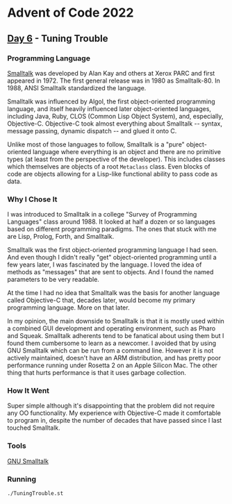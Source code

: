 # Advent of Code 2022
## [Day 6](https://adventofcode.com/2022/day/6) - Tuning Trouble

### Programming Language 

[Smalltalk](https://en.wikipedia.org/wiki/Smalltalk) was developed by Alan Kay and others at Xerox PARC and first appeared in 1972.
The first general release was in 1980 as Smalltalk-80.
In 1988, ANSI Smalltalk standardized the language.

Smalltalk was influenced by Algol, the first object-oriented programming language, and itself heavily influenced later object-oriented languages, including Java, Ruby, CLOS (Common Lisp Object System), and, especially, Objective-C.
Objective-C took almost everything about Smalltalk -- syntax, message passing, dynamic dispatch -- and glued it onto C.

Unlike most of those languages to follow, Smalltalk is a "pure" object-oriented language where everything is an object and there are no primitive types (at least from the perspective of the developer).
This includes classes which themselves are objects of a root `Metaclass` class.
Even blocks of code are objects allowing for a Lisp-like functional ability to pass code as data.

### Why I Chose It

I was introduced to Smalltalk in a college "Survey of Programming Languages" class around 1988.
It looked at half a dozen or so languages based on different programming paradigms.
The ones that stuck with me are Lisp, Prolog, Forth, and Smalltalk.

Smalltalk was the first object-oriented programming language I had seen.
And even though I didn't really "get" object-oriented programming until a few years later, I was fascinated by the language.
I loved the idea of methods as "messages" that are sent to objects.
And I found the named parameters to be very readable.

At the time I had no idea that Smalltalk was the basis for another language called Objective-C that, decades later, would become my primary programming language.
More on that later.

In my opinion, the main downside to Smalltalk is that it is mostly used within a combined GUI development and operating environment, such as Pharo and Squeak.
Smalltalk adherents tend to be fanatical about using them but I found them cumbersome to learn as a newcomer.
I avoided that by using GNU Smalltalk which can be run from a command line.
However it is not actively maintained, doesn't have an ARM distribution, and has pretty poor performance running under Rosetta 2 on an Apple Silicon Mac.
The other thing that hurts performance is that it uses garbage collection.

### How It Went

Super simple although it's disappointing that the problem did not require any OO functionality.
My experience with Objective-C made it comfortable to program in, despite the number of decades that have passed since I last touched Smalltalk.

### Tools

[GNU Smalltalk](https://www.gnu.org/software/smalltalk/)

### Running

```
./TuningTrouble.st
```
